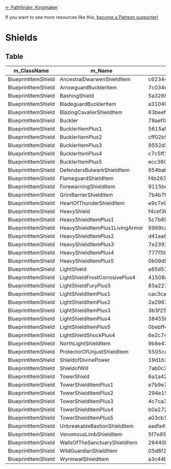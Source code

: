<!-- TITLE: Shields -->

[&larr; Pathfinder: Kingmaker](/kingmaker)

If you want to see more resources like this, [become a Patreon supporter!](https://www.patreon.com/fireundubh) 

# Shields
## Table

m_ClassName | m_Name | m_AssetGuid | m_IsStackable | m_Cost | m_Weight | m_IsNotable | DC
--- | --- | --- | --- | --- | --- | --- | ---
BlueprintItemShield | AncestralDwarwenShieldItem | c62344a8b887b1f4d98d85b7c5b975b5 | `false` | 18500 | 0 | `false` | 11
BlueprintItemShield | ArrowguardBucklerItem | 7c034e82710f36b45850f2127406992f | `false` | 47000 | 0 | `false` | 11
BlueprintItemShield | BashingShield | 5a326f3961ad985448c9c7b72c82b1a7 | `false` | 18000 | 0 | `false` | 11
BlueprintItemShield | BladeguardBucklerItem | a310407e90d1039488d241c50270716c | `false` | 43400 | 0 | `false` | 11
BlueprintItemShield | BlazingCavalierShieldItem | 63beefff8449fd94a8e5fada3b18ef72 | `false` | 21000 | 0 | `false` | 11
BlueprintItemShield | Buckler | 78aef04821150bd479314bc974ea73e2 | `false` | 5 | 0 | `false` | 11
BlueprintItemShield | BucklerItemPlus1 | 5615afebd80c5de43b6def5fc4646e1c | `false` | 1155 | 0 | `false` | 11
BlueprintItemShield | BucklerItemPlus2 | cff02b5c7e391f24e88239536f88416d | `false` | 4155 | 0 | `false` | 11
BlueprintItemShield | BucklerItemPlus3 | 9552d3843ff7b4140a8cf04b753848eb | `false` | 9155 | 0 | `false` | 11
BlueprintItemShield | BucklerItemPlus4 | c7c5ff1f7c5800f44b51fade5f183655 | `false` | 16155 | 0 | `false` | 11
BlueprintItemShield | BucklerItemPlus5 | ecc360d423eed06478c3ce761359243e | `false` | 25155 | 0 | `false` | 11
BlueprintItemShield | DefendersBulwarkShieldItem | 954bab43deeac3b47a390623647cbdd6 | `false` | 51000 | 0 | `false` | 11
BlueprintItemShield | FlameguardShieldItem | f4b263547ad2cb1459a53476c3eaf442 | `false` | 8000 | 0 | `false` | 11
BlueprintItemShield | ForewarningShieldItem | 9115bd6d7dd0908408b92cf53cd19ffb | `false` | 110000 | 0 | `false` | 11
BlueprintItemShield | GrimBarrierShieldItem | 7b4b7f4781c7de347a400c4e1b25c81f | `false` | 67000 | 0 | `false` | 11
BlueprintItemShield | HeartOfThunderShieldItem | e9c7e91d3b032ab4d96d9588b985bab5 | `false` | 151300 | 0 | `false` | 17
BlueprintItemShield | HeavyShield | f4cef3ba1a15b0f4fa7fd66b602ff32b | `false` | 20 | 0 | `false` | 11
BlueprintItemShield | HeavyShieldItemPlus1 | 5c7b898a1bfb6cb4f8c14a0ebc143abe | `false` | 1170 | 0 | `false` | 11
BlueprintItemShield | HeavyShieldItemPlus1LivingArmor | 6989ca8e0d28af643b908468ead16922 | `false` | 9170 | 0 | `false` | 11
BlueprintItemShield | HeavyShieldItemPlus2 | d41ea649a1054b647aafc5b2cb4f8543 | `false` | 4170 | 0 | `false` | 11
BlueprintItemShield | HeavyShieldItemPlus3 | 7e23918977b18524591204c93fae0a37 | `false` | 9170 | 0 | `false` | 11
BlueprintItemShield | HeavyShieldItemPlus4 | 777f5b91bdda1804cacd3f45dd9f0cf1 | `false` | 16170 | 0 | `false` | 11
BlueprintItemShield | HeavyShieldItemPlus5 | 0b09d902ff100524dbec6e3d3d93dc3b | `false` | 25170 | 0 | `false` | 11
BlueprintItemShield | LightShield | a85d51d0fb905f940b951eec60388bac | `false` | 10 | 0 | `false` | 11
BlueprintItemShield | LightShieldFrostCorrosivePlus4 | 41508dc6f0c72834280761896c5f2679 | `false` | 16160 | 0 | `false` | 11
BlueprintItemShield | LightShieldFuryPlus5 | 85a221a99b0d1c64186795c6c095811c | `false` | 16160 | 0 | `false` | 11
BlueprintItemShield | LightShieldItemPlus1 | cac3ca0cae325b44b9d7833bbe0e6c69 | `false` | 1160 | 0 | `false` | 11
BlueprintItemShield | LightShieldItemPlus2 | 2a298726445c2184bbeab9f34ece55eb | `false` | 4160 | 0 | `false` | 11
BlueprintItemShield | LightShieldItemPlus3 | 3b3f25ba61ba5f346b4d546e702732cb | `false` | 9160 | 0 | `false` | 11
BlueprintItemShield | LightShieldItemPlus4 | 38455bc9dc12b6b4895d49e27e559f51 | `false` | 16160 | 0 | `false` | 11
BlueprintItemShield | LightShieldItemPlus5 | 0bebff4f12aca5649ac4402ffd59d9ad | `false` | 25160 | 0 | `false` | 11
BlueprintItemShield | LightShieldShockPlus4 | 6e2c74c95ccece143ab9ae9c4d27ca82 | `false` | 16160 | 0 | `false` | 11
BlueprintItemShield | NorthLightShieldItem | 9b8e47989eb3b4d4ea13ae6b70579b46 | `false` | 8500 | 0 | `false` | 11
BlueprintItemShield | ProtectorOfUnjustShieldItem | 5505ca19d4e5b304cbf7f0bdda689ea5 | `false` | 8000 | 0 | `false` | 11
BlueprintItemShield | ShieldofDivinePower | 19d1b3535d22c0144babe51d7da1d028 | `false` | 26000 | 0 | `false` | 0
BlueprintItemShield | ShieldofWill | 7ab0c34a329421045b61d2f15f91b6b1 | `false` | 39000 | 0 | `false` | 11
BlueprintItemShield | TowerShield | 6a1a429f023e5134fb16a4962cb79257 | `false` | 30 | 0 | `false` | 11
BlueprintItemShield | TowerShieldItemPlus1 | e7b9e76870927424eb9de56611206867 | `false` | 1180 | 0 | `false` | 11
BlueprintItemShield | TowerShieldItemPlus2 | 294e15227b2c1d245ab1ff99922f339f | `false` | 4180 | 0 | `false` | 11
BlueprintItemShield | TowerShieldItemPlus3 | 4c7ca318e6754f542a7f9a685f375f4b | `false` | 9180 | 0 | `false` | 11
BlueprintItemShield | TowerShieldItemPlus4 | b0a27282bc64ca045b0607de36c4d426 | `false` | 16180 | 0 | `false` | 11
BlueprintItemShield | TowerShieldItemPlus5 | a03cb1b8370305247bf94cd193e9bc82 | `false` | 25180 | 0 | `false` | 11
BlueprintItemShield | UnbreakableBastionShieldItem | aadfa4f5a1ecbac4eae9daa65bde7138 | `false` | 110800 | 0 | `false` | 0
BlueprintItemShield | VenomousLimbShieldItem | 5f7e85634b80177428370151feb2116b | `false` | 23300 | 0 | `false` | 11
BlueprintItemShield | WallsOfTheSanctuaryShieldItem | 26440b63b13c71344a91559da15acf59 | `false` | 143000 | 0 | `false` | 11
BlueprintItemShield | WildGuardianShieldItem | 05d8f2e20b09a3d43871d76424c195c6 | `false` | 48600 | 0 | `false` | 15
BlueprintItemShield | WyrmwallShieldItem | a3c44b8d08b634d479fd1ff01ab5fc08 | `false` | 157000 | 0 | `false` | 11
